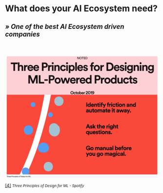 # What does your AI Ecosystem need?


## _» One of the best AI Ecosystem driven companies_


![Spotify Design](../Images/09_running_case.png)

[[4]](https://spotify.design/article/three-principles-for-designing-ml-powered-products) <small><i> Three Principles of Design for ML - Spotify</i></small>
